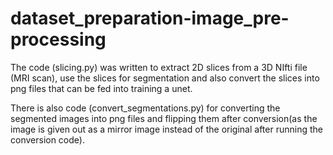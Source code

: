 # dataset_preparation-image_pre-processing

The code (slicing.py) was written to extract 2D slices from a 3D NIfti file (MRI scan), use the slices for segmentation 
and also convert the slices into png files that can be fed into training a unet.

There is also code (convert_segmentations.py) for converting the segmented images into png files and flipping them after conversion(as the image is given out as a 
mirror image instead of the original after running the conversion code).
